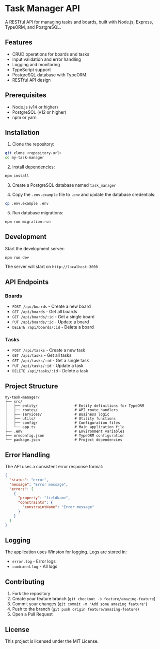 # Task Manager API

A RESTful API for managing tasks and boards, built with Node.js, Express, TypeORM, and PostgreSQL.

## Features

- CRUD operations for boards and tasks
- Input validation and error handling
- Logging and monitoring
- TypeScript support
- PostgreSQL database with TypeORM
- RESTful API design

## Prerequisites

- Node.js (v14 or higher)
- PostgreSQL (v12 or higher)
- npm or yarn

## Installation

1. Clone the repository:
```bash
git clone <repository-url>
cd my-task-manager
```

2. Install dependencies:
```bash
npm install
```

3. Create a PostgreSQL database named `task_manager`

4. Copy the `.env.example` file to `.env` and update the database credentials:
```bash
cp .env.example .env
```

5. Run database migrations:
```bash
npm run migration:run
```

## Development

Start the development server:
```bash
npm run dev
```

The server will start on `http://localhost:3000`

## API Endpoints

### Boards

- `POST /api/boards` - Create a new board
- `GET /api/boards` - Get all boards
- `GET /api/boards/:id` - Get a single board
- `PUT /api/boards/:id` - Update a board
- `DELETE /api/boards/:id` - Delete a board

### Tasks

- `POST /api/tasks` - Create a new task
- `GET /api/tasks` - Get all tasks
- `GET /api/tasks/:id` - Get a single task
- `PUT /api/tasks/:id` - Update a task
- `DELETE /api/tasks/:id` - Delete a task

## Project Structure

```
my-task-manager/
├── src/
│   ├── entity/                 # Entity definitions for TypeORM
│   ├── routes/                 # API route handlers
│   ├── services/               # Business logic
│   ├── utils/                  # Utility functions
│   ├── config/                 # Configuration files
│   └── app.ts                  # Main application file
├── .env                        # Environment variables
├── ormconfig.json              # TypeORM configuration
└── package.json                # Project dependencies
```

## Error Handling

The API uses a consistent error response format:

```json
{
  "status": "error",
  "message": "Error message",
  "errors": [
    {
      "property": "fieldName",
      "constraints": {
        "constraintName": "Error message"
      }
    }
  ]
}
```

## Logging

The application uses Winston for logging. Logs are stored in:
- `error.log` - Error logs
- `combined.log` - All logs

## Contributing

1. Fork the repository
2. Create your feature branch (`git checkout -b feature/amazing-feature`)
3. Commit your changes (`git commit -m 'Add some amazing feature'`)
4. Push to the branch (`git push origin feature/amazing-feature`)
5. Open a Pull Request

## License

This project is licensed under the MIT License. 